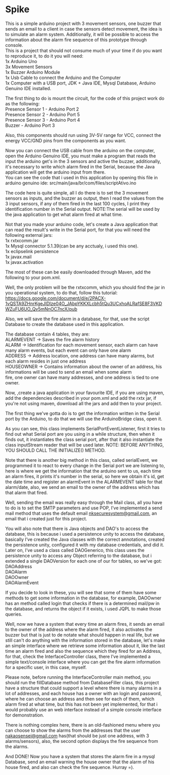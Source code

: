 # Spike
This is a simple arduino project with 3 movement sensors, one buzzer that sends an email to a client in case the sensors detect movement, the idea is to simulate an alarm system. Additionally, it will be possible to access the information about the alarm fire sequence of this prototype through console.  
This is a project that should not consume much of your time if do you want to reproduce it, to do it you will need:  
1x Arduino Uno  
3x Movement Sensors  
1x Buzzer Arduino Module  
1x Usb Cable to connect the Arduino and the Computer  
1x Computer with a USB port, JDK + Java IDE, Mysql Database, Arduino Genuino IDE installed.  

The first thing to do is mount the circuit, for the code of this project work do as the following:  
Presence Sensor 1 - Arduino Port 2  
Presence Sensor 2 - Arduino Port 5  
Presence Sensor 3 - Arduino Port 4  
Buzzer - Arduino Port 3  

Also, this components should run using 3V-5V range for VCC, connect the energy VCC/GND pins from the components as you want.  

Now you can connect the USB cable from the arduino on the computer, open the Arduino Genuino IDE, you must make a program that reads the   input the arduino
get's in the 3 sensors and active the buzzer, additionally, it's necessary to write which alarm fired in the Serial, because the Java
application will get the arduino input from there.  
You can see the code that i used in this application by opening this file in arduino genuino ide:
src/main/java/br/com/files/scriptAtivo.ino

The code here is quite simple, all I do there is to set the 3 movement sensors as inputs, and the buzzer as output, then I read the values from the 3 input sensors, if any of them fired in the last 100 cycles, I print they identification number in the Serial output. NOTE:The serial will be used by the java application to get what alarm fired at what time.

Not that you made your arduino code, let's create a Java application that can read the result's write in the Serial port, for that you will need the following external jars:  
1x rxtxcomm.jar  
1x Mysql connector 5.1.39(can be any acctualy, i used this one).  
1x eclipselink persistence  
1x javax.mail  
1x javax.activation  

The most of these can be easily downloaded through Maven, add the following to your pom.xml.  

Well, the only problem will be the rxtxcomm, which you should find the jar in you operational system, to do that, follow this tutorial:  
https://docs.google.com/document/d/e/2PACX-1vQSTA9ZHnrKgeJIDlze04O_JAbpYKKXLcbh5tQu3UCxhoALRafSE8F3VKDWZuFU6UO_Qv5mNnOC7ncX/pub  

Also, we will save the fire alarm in a database, for that, use the script Database to create the database used in this application.  

The database contain 4 tables, they are:  
ALARMEVENT -> Saves the fire alarm history  
ALARM -> Identification for each movement sensor, each alarm can have many alarm events, but each event can only have one alarm  
ADDRESS -> Address location, one address can have many alarms, but each alarm resides in just one address  
HOUSEOWNER -> Contains information about the owner of an address, his informations will be used to send an email when some alarm  
fire, one owner can have many addresses, and one address is tied to one owner.  

Now, ,create a java application in your favourite IDE, if you are using maven, add the dependencies described in your pom.xml and add the rxtx jar, if you're not using maven, download all the jars and add then to your project.  

The first thing we've gotta do is to get the information written in the Serial port by the Arduino, to do that we will use the ArduinoBridge class, open it.  

As you can see, this class implements SerialPortEventListener, first it tries to find out what Serial port are you using in a while structure, then when it finds out, it instantiates the class serial port, after that it also instantiate the class inputStream reader that will be
used later. NOTE: BEFORE ANYTHING, YOU SHOULD CALL THE INITIALIZE() METHOD.  

Note that there is another big method in this class, called serialEvent, we programmed it to react to every change in the Serial port we are listening to, here is where we get the information that the arduino sent to us, each time an alarm fires, it prints it's number in the serial, so here we obtain it's id, get the date time and register an alarmEvent in the ALARMEVENT table for that alarm/date, also, we send
an email to the owner of the address which has that alarm that fired.  

Well, sending the email was really easy through the Mail class, all you have to do is to set the SMTP parameters and use POP, I’ve implemented
a send mail method that uses the default email nksecuresystem@gmail.com, an email that i created just for this project.  

You will also note that there is Java objects and DAO's to access the database, this is because i used a persistence unity to access the database, basically I’ve created the Java classes with the correct annotations, created the persistence unity, configured it with my database credentials, and did it. Later on, I’ve used a class called DAOGenerico, this class uses the persistence unity to access any Object referring to the database, but i extended a single DAOVersion for each one of our for tables, so we've got:  
DAOAddress  
DAOAlarm  
DAOOwner  
DAOAlarmEvent  

If you decide to look in these, you will see that some of them have some methods to get some information in the database, for example, DAOOwner has an method called login that checks if there is a determined mail/pw in the database, and returns the object if it exists, i used JQPL to make those queries.  

Well, now we have a system that every time an alarm fires, it sends an email to the owner of the address where the alarm fired, it also activates the buzzer but that is just to de notate what should happen in real life, but we still can't do anything with the information stored in the database, let's make an simple interface where we retrieve some information about it, like the last time an alarm fired and also the sequence which they fired for an Address, for that, check the InterfaceController class, there I’ve implemented a simple text/console interface where you can get the fire alarm information for a specific user, in this case, myself.  

Please note, before running the  InterfaceController main method, you should run the fillDatabase method from DatabaseFiller class, this project have a structure that could support a level where there is many alarms in a lot of addresses, and each house has a owner with an login and password, where he can choose an address and then see for each of them, which alarm fired at what time, but this has not been yet implemented, for that i would probably use an web interface instead of a simple console interface for demonstration.  

There is nothing complex here, there is an old-fashioned menu where you can choose to show the alarms from the addresses that the user nakaosensei@gmail.com has(that should be just one address, with 3 alarms/sensors), also, the second option displays the fire sequence from the alarms.  

And DONE! Now you have a system that stores the alarm fire in a mysql Database, send an email warning the house owner that the alarm of his house fired, and also can check the fire sequence. Hurray =).  





 
 



 

























